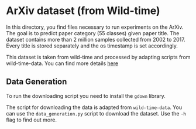 # ArXiv dataset (from Wild-time)

In this directory, you find files necessary to run experiments on the ArXiv. The goal is to predict paper category (55 classes)
given paper title. The dataset contains more than 2 million samples collected from 2002 to 2017. Every title is stored
separately and the os timestamp is set accordingly.

This dataset is taken from wild-time and processed by adapting scripts from wild-time-data. You can find more details 
[here](https://github.com/huaxiuyao/Wild-Time)

## Data Generation
To run the downloading script you need to install the `gdown` library.


The script for downloading the data is adapted from `wild-time-data`. 
You can use the `data_generation.py` script to download the dataset. 
Use the `-h` flag to find out more.
